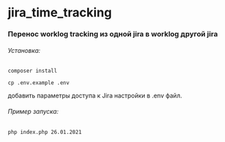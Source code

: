 # jira_time_tracking
### Перенос worklog tracking из одной jira в worklog другой jira 

###### Установка:

`composer install`

`cp .env.example .env`

добавить параметры доступа к Jira настройки в .env файл.

###### Пример запуска:

`php index.php 26.01.2021`